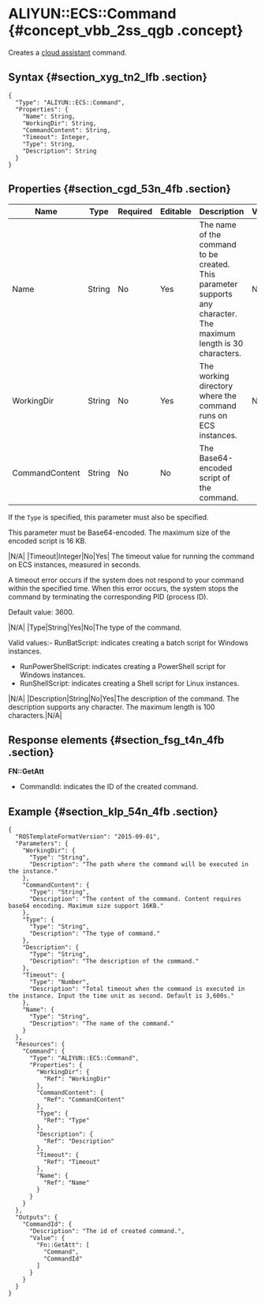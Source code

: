 # ALIYUN::ECS::Command {#concept_vbb_2ss_qgb .concept}

Creates a [cloud assistant](https://partners-intl.aliyun.com/help/doc-detail/64601.htm) command.

## Syntax {#section_xyg_tn2_lfb .section}

```language-json
{
  "Type": "ALIYUN::ECS::Command",
  "Properties": {
    "Name": String,
    "WorkingDir": String,
    "CommandContent": String,
    "Timeout": Integer,
    "Type": String,
    "Description": String
  }
}
```

## Properties {#section_cgd_53n_4fb .section}

|Name|Type|Required|Editable|Description|Validity|
|----|----|--------|--------|-----------|--------|
|Name|String|No|Yes|The name of the command to be created. This parameter supports any character. The maximum length is 30 characters.|N/A|
|WorkingDir|String|No|Yes|The working directory where the command runs on ECS instances.|N/A|
|CommandContent|String|No|No| The Base64-encoded script of the command.

 If the `Type` is specified, this parameter must also be specified.

 This parameter must be Base64-encoded. The maximum size of the encoded script is 16 KB.

 |N/A|
|Timeout|Integer|No|Yes| The timeout value for running the command on ECS instances, measured in seconds.

 A timeout error occurs if the system does not respond to your command within the specified time. When this error occurs, the system stops the command by terminating the corresponding PID \(process ID\).

 Default value: 3600.

 |N/A|
|Type|String|Yes|No|The type of the command.

Valid values:-   RunBatScript: indicates creating a batch script for Windows instances.
-   RunPowerShellScript: indicates creating a PowerShell script for Windows instances.
-   RunShellScript: indicates creating a Shell script for Linux instances.

|N/A|
|Description|String|No|Yes|The description of the command. The description supports any character. The maximum length is 100 characters.|N/A|

## Response elements {#section_fsg_t4n_4fb .section}

**FN::GetAtt**

-   CommandId: indicates the ID of the created command.

## Example {#section_klp_54n_4fb .section}

```
{
  "ROSTemplateFormatVersion": "2015-09-01",
  "Parameters": {
    "WorkingDir": {
      "Type": "String",
      "Description": "The path where the command will be executed in the instance."
    },
    "CommandContent": {
      "Type": "String",
      "Description": "The content of the command. Content requires base64 encoding. Maximum size support 16KB."
    },
    "Type": {
      "Type": "String",
      "Description": "The type of command."
    },
    "Description": {
      "Type": "String",
      "Description": "The description of the command."
    },
    "Timeout": {
      "Type": "Number",
      "Description": "Total timeout when the command is executed in the instance. Input the time unit as second. Default is 3,600s."
    },
    "Name": {
      "Type": "String",
      "Description": "The name of the command."
    }
  },
  "Resources": {
    "Command": {
      "Type": "ALIYUN::ECS::Command",
      "Properties": {
        "WorkingDir": {
          "Ref": "WorkingDir"
        },
        "CommandContent": {
          "Ref": "CommandContent"
        },
        "Type": {
          "Ref": "Type"
        },
        "Description": {
          "Ref": "Description"
        },
        "Timeout": {
          "Ref": "Timeout"
        },
        "Name": {
          "Ref": "Name"
        }
      }
    }
  },
  "Outputs": {
    "CommandId": {
      "Description": "The id of created command.",
      "Value": {
        "Fn::GetAtt": [
          "Command",
          "CommandId"
        ]
      }
    }
  }
}
```

